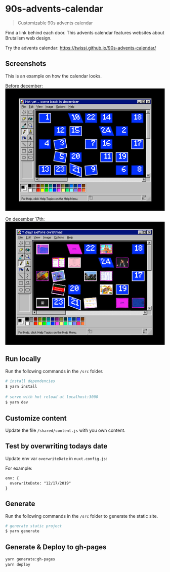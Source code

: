 # 90s-advents-calendar

> Customizable 90s advents calendar

Find a link behind each door.
This advents calendar features websites about Brutalism web design.

Try the advents calendar: https://twissi.github.io/90s-advents-calendar/

## Screenshots

This is an example on how the calendar looks.

Before december:
![Screenshot of calendar before dec](https://github.com/Twissi/90s-advents-calendar/blob/master/screenshots/Screenshot%202019-11-03%20at%2022.15.22.png?raw=true)

On december 17th:
![Screenshot of calendar](https://github.com/Twissi/90s-advents-calendar/blob/master/screenshots/Screenshot%202019-11-03%20at%2022.16.58.png?raw=true)

## Run locally

Run the following commands in the `/src` folder.

```bash
# install dependencies
$ yarn install

# serve with hot reload at localhost:3000
$ yarn dev
```

## Customize content

Update the file `/shared/content.js` with you own content.

## Test by overwriting todays date

Update env var `overwriteDate` in `nuxt.config.js`:

For example:

```
env: {
  overwriteDate: "12/17/2019"
}
```

## Generate

Run the following commands in the `/src` folder to generate the static site.

```bash
# generate static project
$ yarn generate
```

## Generate & Deploy to gh-pages

```bash
yarn generate:gh-pages
yarn deploy
```
